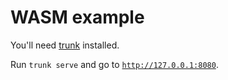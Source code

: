 # WASM example

You'll need [trunk][1] installed.

Run `trunk serve` and go to [`http://127.0.0.1:8080`](http://127.0.0.1:8080).

[1]: https://trunkrs.dev/
